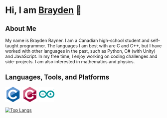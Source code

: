 <h1>Hi, I am <a href="https://github.com/bcer-dev">Brayden</a> 👋</h1>

## About Me
My name is Brayden Rayner. I am a Canadian high-school student and self-taught programmer. The languages I am best with are C and C++, but I have worked with other languages in the past, such as Python, C# (with Unity) and JavaScript. In my free time, I enjoy working on coding challenges and side-projects. I am also interested in mathematics and physics.

## Languages, Tools, and Platforms
<div>
  <img src="https://github.com/devicons/devicon/blob/master/icons/c/c-original.svg" width="50" height="50" alt="C"/>
  <img src="https://github.com/devicons/devicon/blob/master/icons/cplusplus/cplusplus-original.svg" width="50" height="50" alt="C++"/>
  <img src="https://github.com/devicons/devicon/blob/master/icons/arduino/arduino-original.svg" width="50" height="50" alt="Arduino"/>
</div>


[![Top Langs](https://github-readme-stats.vercel.app/api/top-langs/?username=bcer-dev&langs_count=5&theme=tokyonight&layout=compact)](https://github.com/anuraghazra/github-readme-stats)
